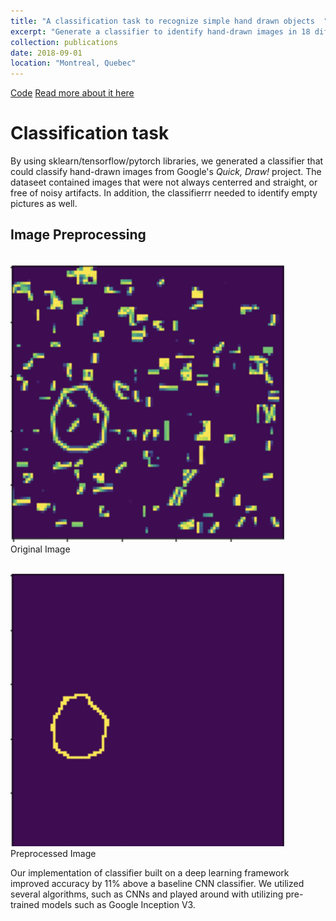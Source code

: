 ```yaml
---
title: "A classification task to recognize simple hand drawn objects  "
excerpt: "Generate a classifier to identify hand-drawn images in 18 different categories"
collection: publications
date: 2018-09-01
location: "Montreal, Quebec"
---
```


[Code](https://github.com/kmualim/comp551_final/blob/master)  [Read more about it here](https://github.com/kmualim/comp551_final/blob/master/Kaggle_Report.pdf)

# Classification task

By using sklearn/tensorflow/pytorch libraries, we generated a classifier that could classify hand-drawn images from Google's *Quick, Draw!* project. 
The dataseet contained images that were not always centerred and straight, or free of noisy artifacts. In addition, the classifierrr needed to identify 
empty pictures as well. 

## Image Preprocessing 

<br><img src='/images/original.png'><br>
Original Image 

<br><img src='/images/o-processed.png'><br>
Preprocessed Image

Our implementation of classifier built on a deep learning framework improved accuracy by 11% above a baseline CNN classifier. 
We utilized several algorithms, such as CNNs and played around with utilizing pre-trained models such as Google Inception V3. 


